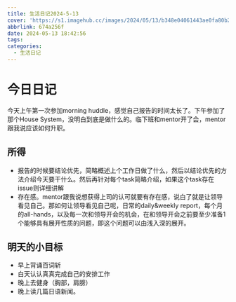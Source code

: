 ```yaml
---
title: 生活日记2024-5-13
cover: 'https://s1.imagehub.cc/images/2024/05/13/b348e04061443ae0fa80b2918dbecb96.jpeg'
abbrlink: 674a256f
date: 2024-05-13 18:42:56
tags:
categories:
  - 生活日记
---
```


# 今日日记

今天上午第一次参加morning huddle，感觉自己报告的时间太长了。下午参加了那个House System，没明白到底是做什么的。临下班和mentor开了会，mentor跟我说应该如何升职。

## 所得
- 报告的时候要结论优先，简略概述上个工作日做了什么，然后以结论优先的方法介绍今天要干什么。然后再针对每个task简略介绍，如果这个task存在issue则详细讲解
- 存在感。mentor跟我说想获得上司的认可就要有存在感，说白了就是让领导看见自己。那如何让领导看见自己呢，日常的daily&weekly report，每个月的all-hands，以及每一次和领导开会的机会，在和领导开会之前要至少准备1个能够具有展开性质的问题，即这个问题可以由浅入深的展开。

## 明天的小目标
- 早上背诵百词斩
- 白天认认真真完成自己的安排工作
- 晚上去健身（胸部，肩膀）
- 晚上读几篇日语新闻。
